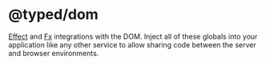 # @typed/dom

[Effect](https://github.com/Effect-TS) and [Fx](../fx) integrations with the DOM. Inject all of these globals into your application
like any other service to allow sharing code between the server and browser environments.
